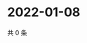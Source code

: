 # 2022-01-08

共 0 条

<!-- BEGIN WEIBO -->
<!-- 最后更新时间 Sat Jan 08 2022 22:00:40 GMT+0800 (China Standard Time) -->

<!-- END WEIBO -->
